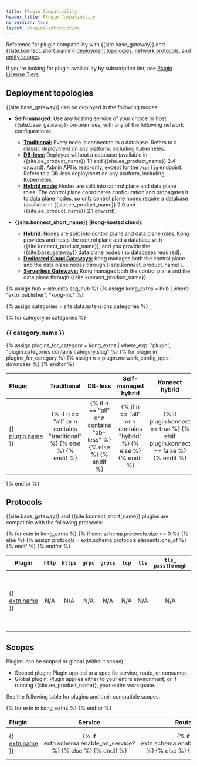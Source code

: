 ```yaml
---
title: Plugin Compatibility
header_title: Plugin Compatibility
no_version: true
layout: plugins/introduction
---
```


Reference for plugin compatibility with {{site.base_gateway}} and {{site.konnect_short_name}} [deployment topologies](#deployment-topologies), [network protocols](#protocols), and [entity scopes](#scopes).

If you're looking for plugin availability by subscription tier, see [Plugin License Tiers](/hub/plugins/license-tiers/).

## Deployment topologies

{{site.base_gateway}} can be deployed in the following modes:

* **Self-managed**: Use any hosting service of your choice or host {{site.base_gateway}} on-premises,
with any of the following network configurations:
    * [**Traditional:**](/gateway/latest/production/deployment-topologies/traditional/)
    Every node is connected to a database. Refers to a classic
    deployment on any platform, including Kubernetes.
    * [**DB-less:**](/gateway/latest/production/deployment-topologies/db-less-and-declarative-config/) 
    Deployed without a database (available in {{site.ce_product_name}}
    1.1 and {{site.ee_product_name}} 2.4 onward). Admin API is read-only,
    except for the `/config` endpoint. Refers to a DB-less deployment on any
    platform, including Kubernetes.
    * [**Hybrid mode:**](/gateway/latest/production/deployment-topologies/hybrid-mode/) 
    Nodes are split into control plane and data plane roles.
    The control plane coordinates configuration and propagates it to data plane
    nodes, so only control plane nodes require a database
    (available in {{site.ce_product_name}} 2.0 and {{site.ee_product_name}} 2.1 onward).

* **{{site.konnect_short_name}} (Kong-hosted cloud)**: 
  * **Hybrid**: Nodes are split into control plane and
data plane roles. Kong provides and hosts the control plane and a database with
{{site.konnect_product_name}}, and you provide the {{site.base_gateway}} data plane nodes (no databases required).
  * [**Dedicated Cloud Gateways:**](/konnect/gateway-manager/dedicated-cloud-gateways/) 
  Kong manages both the control plane and the data plane nodes through {{site.konnect_product_name}}.
  * [**Serverless Gateways:**](/konnect/gateway-manager/serverless-gateways/) 
  Kong manages both the control plane and the data plane through {{site.konnect_product_name}}.

{% assign hub = site.data.ssg_hub %}
{% assign kong_extns = hub | where: "extn_publisher", "kong-inc" %}

{% assign categories = site.data.extensions.categories %}

{% for category in categories %}
<h3 id="{{ category.slug }}">
  {{ category.name }}
</h3>

<table>
  <thead>
      <th style="text-align: left; width: 10%">Plugin</th>
      <th style="text-align: center">Traditional</th>
      <th style="text-align: center">DB-less</th>
      <th style="text-align: center">Self-managed hybrid</th>
      <th style="text-align: center">Konnect hybrid </th>
      <th style="text-align: center">Dedicated Cloud Gateways</th>
      <th style="text-align: center">Serverless Gateways</th>
      <th style="text-align: left; width: 35%">Notes</th>
  </thead>
  <tbody>
    {% assign plugins_for_category = kong_extns | where_exp: "plugin", "plugin.categories contains category.slug" %}
    {% for plugin in plugins_for_category %}
      {% assign n = plugin.network_config_opts | downcase %}
      <tr>
        <td>
          <a href="{{plugin.url}}">{{ plugin.name }}</a>
        </td>
        <td style="text-align: center">
          {% if n == "all" or n contains "traditional" %}
            <i class="fa fa-check"></i>
          {% else %}
            <i class="fa fa-times"></i>
          {% endif %}
        </td>
        <td style="text-align: center">
          {% if n == "all" or n contains "db-less" %}
            <i class="fa fa-check"></i>
          {% else %}
            <i class="fa fa-times"></i>
          {% endif %}
        </td>
        <td style="text-align: center">
          {% if n == "all" or n contains "hybrid" %}
            <i class="fa fa-check"></i>
          {% else %}
            <i class="fa fa-times"></i>
          {% endif %}
        </td>
         <td style="text-align: center">
          {% if plugin.konnect == true %}
            <i class="fa fa-check"></i>
          {% elsif plugin.konnect == false %}
            <i class="fa fa-times"></i>
          {% endif %}
        </td>
        <td style="text-align: center">
          {% if plugin.cloud_gateways == false or plugin.konnect == false %}
            <i class="fa fa-times"></i>
          {% else %}
            <i class="fa fa-check"></i>
          {% endif %}
        </td>
        <td style="text-align: center">
          {% if plugin.serverless_gateways == false or plugin.konnect == false %}
            <i class="fa fa-times"></i>
          {% else %}
            <i class="fa fa-check"></i>
          {% endif %}
        </td>
        <td>
          {{ plugin.notes | markdownify }}
        </td>
      </tr>
    {% endfor %}
  </tbody>
</table>

{% endfor %}

## Protocols

{{site.base_gateway}} and {{site.konnect_short_name}} plugins are compatible with the following protocols:

<table class="table-sticky">
  <thead>
      <th>Plugin</th>
      <th><code>http</code></th>
      <th><code>https</code></th>
      <th><code>grpc</code></th>
      <th><code>grpcs</code></th>
      <th><code>tcp</code></th>
      <th><code>tls</code></th>
      <th><code>tls_ passthrough</code></th>
      <th><code>udp</code></th>
      <th><code>ws</code></th>
      <th><code>wss</code></th>
  </thead>
  <tbody>
  {% for extn in kong_extns %}
    <tr>
      <td>
      <a href="{{extn.url}}">{{ extn.name }}</a>
      </td>
      {% if extn.schema.protocols.size == 0 %}
        <td style="text-align: center">N/A</td>
        <td style="text-align: center">N/A</td>
        <td style="text-align: center">N/A</td>
        <td style="text-align: center">N/A</td>
        <td style="text-align: center">N/A</td>
        <td style="text-align: center">N/A</td>
        <td style="text-align: center">N/A</td>
        <td style="text-align: center">N/A</td>
        <td style="text-align: center">N/A</td>
        <td style="text-align: center">N/A</td>
      {% else %}
      {% assign protocols = extn.schema.protocols.elements.one_of %}
        <td style="text-align: center"> 
          {% if protocols contains "http" %}
            <i class="fa fa-check"></i>
          {% else %}
            <i class="fa fa-times"></i>
          {% endif %}
        </td>
        <td style="text-align: center">
          {% if protocols contains "https" %}
            <i class="fa fa-check"></i>
          {% else %}
            <i class="fa fa-times"></i>
          {% endif %}
        </td>
        <td style="text-align: center">
          {% if protocols contains "grpc" %}
            <i class="fa fa-check"></i>
          {% else %}
            <i class="fa fa-times"></i>
          {% endif %}  
        </td>
        <td style="text-align: center">
          {% if protocols contains "grpcs" %}
            <i class="fa fa-check"></i>
          {% else %}
            <i class="fa fa-times"></i>
          {% endif %}  
        </td>
        <td style="text-align: center">
          {% if protocols contains "tcp" %}
            <i class="fa fa-check"></i>
          {% else %}
            <i class="fa fa-times"></i>
          {% endif %}  
        </td>
        <td style="text-align: center">
          {% if protocols contains "tls" %}
            <i class="fa fa-check"></i>
          {% else %}
            <i class="fa fa-times"></i>
          {% endif %}  
        </td>
        <td style="text-align: center">
          {% if protocols contains "tls_passthrough" %}
            <i class="fa fa-check"></i>
          {% else %}
            <i class="fa fa-times"></i>
          {% endif %}  
        </td>
        <td style="text-align: center">
          {% if protocols contains "udp" %}
            <i class="fa fa-check"></i>
          {% else %}
            <i class="fa fa-times"></i>
          {% endif %}  
        </td>
        <td style="text-align: center">
          {% if protocols contains "ws" %}
            <i class="fa fa-check"></i>
          {% else %}
            <i class="fa fa-times"></i>
          {% endif %}  
        </td>
        <td style="text-align: center">
          {% if protocols contains "wss" %}
            <i class="fa fa-check"></i>
          {% else %}
            <i class="fa fa-times"></i>
          {% endif %}  
        </td>
      {% endif %}
    </tr>
  {% endfor %}
  </tbody>
</table>

## Scopes

Plugins can be scoped or global (without scope):
* Scoped plugin: Plugin applied to a specific service, route, or consumer.
* Global plugin: Plugin applies either to your entire environment, or if running {{site.ee_product_name}}, your entire workspace.

See the following table for plugins and their compatible scopes:
<table class="table-sticky">
  <thead>
      <th style="text-align: left; width: 10%">Plugin</th>
      <th style="text-align: center">Service</th>
      <th style="text-align: center">Route</th>
      <th style="text-align: center">Consumer</th>
      <th style="text-align: center">Consumer group</th>
      <th style="text-align: center">Global</th>
  </thead>
  <tbody>
    {% for extn in kong_extns %}
      <tr>
        <td>
        <a href="{{extn.url}}">{{ extn.name }}</a>
        </td>
        <td style="text-align: center"> 
          {% if extn.schema.enable_on_service? %}
            <i class="fa fa-check"></i>
          {% else %}
            <i class="fa fa-times"></i>
          {% endif %}
        </td>
        <td style="text-align: center"> 
          {% if extn.schema.enable_on_route? %}
            <i class="fa fa-check"></i>
          {% else %}
            <i class="fa fa-times"></i>
          {% endif %}
        </td>
        <td style="text-align: center"> 
          {% if extn.schema.enable_on_consumer? %}
            <i class="fa fa-check"></i>
          {% else %}
            <i class="fa fa-times"></i>
          {% endif %}
        </td>
        <td style="text-align: center"> 
          {% if extn.schema.enable_on_consumer_group? %}
            <i class="fa fa-check"></i>
          {% else %}
            <i class="fa fa-times"></i>
          {% endif %}
        </td>
        <td style="text-align: center"> 
          {% if extn.schema.global? %}
            <i class="fa fa-check"></i>
          {% else %}
            <i class="fa fa-times"></i>
          {% endif %}
        </td>
      </tr>
    {% endfor %}
  </tbody>
</table>
